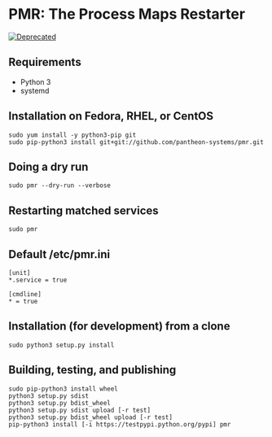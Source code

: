 PMR: The Process Maps Restarter
===

[![Deprecated](https://img.shields.io/badge/Pantheon-Deprecated-yellow?logo=pantheon&color=FFDC28)](https://pantheon.io/docs/oss-support-levels#deprecated)

Requirements
---

 * Python 3
 * systemd

Installation on Fedora, RHEL, or CentOS
---

    sudo yum install -y python3-pip git
    sudo pip-python3 install git+git://github.com/pantheon-systems/pmr.git

Doing a dry run
---

    sudo pmr --dry-run --verbose

Restarting matched services
---

    sudo pmr

Default /etc/pmr.ini
---

    [unit]
    *.service = true

    [cmdline]
    * = true

Installation (for development) from a clone
---

    sudo python3 setup.py install

Building, testing, and publishing
---

    sudo pip-python3 install wheel
    python3 setup.py sdist
    python3 setup.py bdist_wheel
    python3 setup.py sdist upload [-r test]
    python3 setup.py bdist_wheel upload [-r test]
    pip-python3 install [-i https://testpypi.python.org/pypi] pmr
